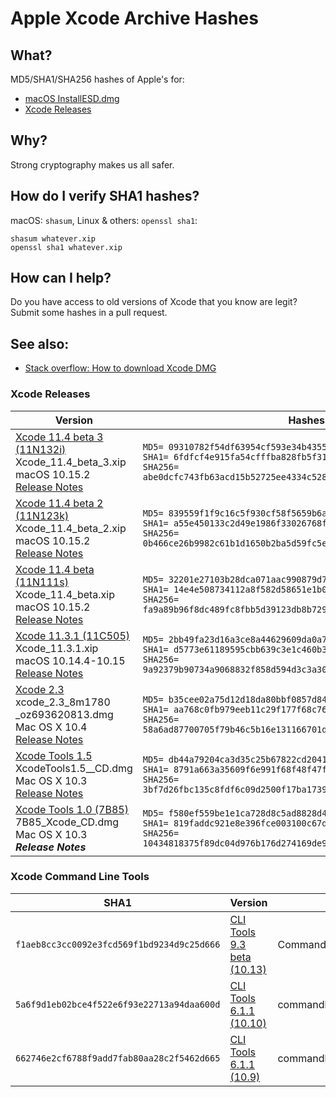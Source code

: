 # Apple Xcode Archive Hashes

## What?

MD5/SHA1/SHA256 hashes of Apple's for:

 * [macOS InstallESD.dmg](readme.md)
 * [Xcode Releases](xcode.md)

## Why?

Strong cryptography makes us all safer.

## How do I verify SHA1 hashes?

macOS: `shasum`, Linux & others: `openssl sha1`:

````
shasum whatever.xip
openssl sha1 whatever.xip
````

<!-- For SHA256: `shasum -a 256 whatever.xip` -->

## How can I help?

Do you have access to old versions of Xcode that you know are legit? Submit some hashes in a pull request.

## See also:

* [Stack overflow: How to download Xcode DMG](https://stackoverflow.com/questions/10335747/how-to-download-xcode-dmg-or-xip-file/10335943#10335943)

### Xcode Releases

| Version                           | Hashes                            |
| --------------------------------- | --------------------------------- |
| [Xcode 11.4 beta 3 (11N132i)][11.4 beta 3]<br>Xcode_11.4_beta_3.xip<br>macOS 10.15.2<br>[Release Notes][11.4 beta 3 notes] | `MD5= 09310782f54df63954cf593e34b4355e`<br>`SHA1= 6fdfcf4e915fa54cfffba828fb5f314caeb37b13`<br>`SHA256= abe0dcfc743fb63acd15b52725ee4334c5281caa46dfb890dc36b3817a026abc`
| [Xcode 11.4 beta 2 (11N123k)][11.4 beta 2]<br>Xcode_11.4_beta_2.xip<br>macOS 10.15.2<br>[Release Notes][11.4 beta 2 notes] | `MD5= 839559f1f9c16c5f930cf58f5659b6a5`<br>`SHA1= a55e450133c2d49e1986f33026768fe8dbb223aa`<br>`SHA256= 0b466ce26b9982c61b1d1650b2ba5d59fc5eed82bb9ccf15c8ce45ab7146848d`
| [Xcode 11.4 beta (11N111s)][11.4 beta]<br>Xcode_11.4_beta.xip<br>macOS 10.15.2<br>[Release Notes][11.4 beta notes] | `MD5= 32201e27103b28dca071aac990879d70`<br>`SHA1= 14e4e508734112a8f582d58651e1b0459bc575ec`<br>`SHA256= fa9a89b96f8dc489fc8fbb5d39123db8b7290b41f57de88137d5a9783a5f710d`
| [Xcode 11.3.1 (11C505)][11.3.1]<br>Xcode_11.3.1.xip<br>macOS 10.14.4-10.15<br>[Release Notes][11.3.1 notes] | `MD5= 2bb49fa23d16a3ce8a44629609da0a75`<br>`SHA1= d5773e61189595cbb639c3e1c460b38d8c1e19ae`<br>`SHA256= 9a92379b90734a9068832f858d594d3c3a30a7ddc3bdb6da49c738aed9ad34b5`
| [Xcode 2.3][2.3]<br>xcode_2.3_8m1780<br>_oz693620813.dmg<br>Mac OS X 10.4<br>[Release Notes][2.3 notes] | `MD5= b35cee02a75d12d18da80bbf0857d847`<br>`SHA1= aa768c0fb979eeb11c29f177f68c763fab14ea3f`<br>`SHA256= 58a6ad87700705f79b46c5b16e131166701d096cfa06a5cfdf3aa4d283a4d9e1`
| [Xcode Tools 1.5][1.5]<br>XcodeTools1.5__CD.dmg<br>Mac OS X 10.3<br>[Release Notes][1.5 notes] | `MD5= db44a79204ca3d35c25b67822cd20411`<br>`SHA1= 8791a663a35609f6e991f68f48f47f7ea1409fc7`<br>`SHA256= 3bf7d26fbc135c8fdf6c09d2500f17ba1739219ac86210dfb42d4c800bfebb1e`
| [Xcode Tools 1.0 (7B85)][1.0]<br>7B85_Xcode_CD.dmg<br>Mac OS X 10.3<br>***Release Notes*** | `MD5= f580ef559be1e1ca728d8c5ad8828d4a`<br>`SHA1= 819faddc921e8e396fce003100c67d8b4e675ab0`<br>`SHA256= 10434818375f89dc04d976b176d274169de91e7854bb96445ff56ce9ec752710`

<!-- Xcode image/archive links -->
[11.4 beta 3]: https://download.developer.apple.com/Developer_Tools/Xcode_11.4_beta_3/Xcode_11.4_beta_3.xip
[11.4 beta 2]: https://download.developer.apple.com/Developer_Tools/Xcode_11.4_beta_2/Xcode_11.4_beta_2.xip
[11.4 beta]: https://download.developer.apple.com/Developer_Tools/Xcode_11.4_beta/Xcode_11.4_beta.xip
[11.3.1]: https://download.developer.apple.com/Developer_Tools/Xcode_11.3.1/Xcode_11.3.1.xip
[11.3]: https://download.developer.apple.com/Developer_Tools/Xcode_11.3/Xcode_11.3.xip
[11.3 beta]: https://download.developer.apple.com/Developer_Tools/Xcode_11.3_beta/Xcode_11.3_beta.xip
[11.2.1]: https://download.developer.apple.com/Developer_Tools/Xcode_11.2.1/Xcode_11.2.1.xip
[11.2.1 GM Seed]: https://download.developer.apple.com/Developer_Tools/Xcode_11.2.1_GM_Seed/Xcode_11.2.1_GM_Seed.xip
[11.2]: https://download.developer.apple.com/Developer_Tools/Xcode_11.2/Xcode_11.2.xip
[11.2 beta 2]: https://download.developer.apple.com/Developer_Tools/Xcode_11.2_beta_2/Xcode_11.2_beta_2.xip
[11.2 beta]: https://download.developer.apple.com/Developer_Tools/Xcode_11.2_beta/Xcode_11.2_beta.xip
[11.1]: https://download.developer.apple.com/Developer_Tools/Xcode_11.1/Xcode_11.1.xip
[11.1 GM Seed]: https://download.developer.apple.com/Developer_Tools/Xcode_11.1_GM_Seed/Xcode_11.1_GM_Seed.xip
[11]: https://download.developer.apple.com/Developer_Tools/Xcode_11/Xcode_11.xip
[11 GM]: https://download.developer.apple.com/Developer_Tools/Xcode_11_GM_Seed/Xcode_11_GM_Seed.xip
[11 Beta 7]: https://download.developer.apple.com/Developer_Tools/Xcode_11_Beta_7/Xcode_11_Beta_7.xip
[11 Beta 6]: https://download.developer.apple.com/Developer_Tools/Xcode_11_Beta_6/Xcode_11_Beta_6.xip
[11 Beta 5]: https://download.developer.apple.com/Developer_Tools/Xcode_11_Beta_5/Xcode_11_Beta_5.xip
[11 Beta 4]: https://download.developer.apple.com/Developer_Tools/Xcode_11_Beta_4/Xcode_11_Beta_4.xip
[11 Beta 3]: https://download.developer.apple.com/Developer_Tools/Xcode_11_Beta_3/Xcode_11_Beta_3.xip
[11 Beta 2]: https://download.developer.apple.com/Developer_Tools/Xcode_11_Beta_2/Xcode_11_Beta_2.xip
[11 Beta]: https://download.developer.apple.com/WWDC_2019/Xcode_11_Beta/Xcode_11_Beta.xip
[10.3]: https://download.developer.apple.com/Developer_Tools/Xcode_10.3/Xcode_10.3.xip
[10.2.1]: https://download.developer.apple.com/Developer_Tools/Xcode_10.2.1/Xcode_10.2.1.xip
[10.2]: https://download.developer.apple.com/Developer_Tools/Xcode_10.2/Xcode_10.2.xip
[10.1]: https://download.developer.apple.com/Developer_Tools/Xcode_10.1/Xcode_10.1.xip
[10]: https://download.developer.apple.com/Developer_Tools/Xcode_10/Xcode_10.xip
[10 GM]: https://download.developer.apple.com/Developer_Tools/Xcode_10_GM_seed/Xcode_10_GM_seed.xip
[10 Beta 6]: https://download.developer.apple.com/Developer_Tools/Xcode_10_Beta_6/Xcode_10_Beta_6.xip
[10 Beta 5]: https://download.developer.apple.com/Developer_Tools/Xcode_10_beta_5/Xcode_10_beta_5.xip
[10 Beta 4]: https://download.developer.apple.com/Developer_Tools/Xcode_10_beta_4/Xcode_10_beta_4.xip
[10 Beta 3]: https://download.developer.apple.com/Developer_Tools/Xcode_10_beta_3/Xcode_10_beta_3.xip
[10 Beta 2]: https://download.developer.apple.com/Developer_Tools/Xcode_10_Beta_2/Xcode_10_Beta_2.xip
[10 Beta]: https://download.developer.apple.com/Developer_Tools/Xcode_10_Beta/Xcode_10_Beta.xip
[9.4.1]: https://download.developer.apple.com/Developer_Tools/Xcode_9.4.1/Xcode_9.4.1.xip
[9.4]: https://download.developer.apple.com/Developer_Tools/Xcode_9.4/Xcode_9.4.xip
[9.3.1]: https://download.developer.apple.com/Developer_Tools/Xcode_9.3.1/Xcode_9.3.1.xip
[9.3]: https://download.developer.apple.com/Developer_Tools/Xcode_9.3/Xcode_9.3.xip
[9.2]: https://download.developer.apple.com/Developer_Tools/Xcode_9.2/Xcode_9.2.xip
[9.1]: https://download.developer.apple.com/Developer_Tools/Xcode_9.1/Xcode_9.1.xip
[9.1b1]: https://download.developer.apple.com/Developer_Tools/Xcode_9.1_beta/Xcode_9.1_beta.xip
[9.0.1]: https://download.developer.apple.com/Developer_Tools/Xcode_9.0.1/Xcode_9.0.1.xip
[9]: https://download.developer.apple.com/Developer_Tools/Xcode_9/Xcode_9.xip
[9b6]: https://download.developer.apple.com/Developer_Tools/Xcode_9_beta_6/Xcode_9_beta_6.xip
[9b5]: https://download.developer.apple.com/Developer_Tools/Xcode_9_beta_5/Xcode_9_beta_5.xip
[9b4]: http://adcdownload.apple.com/Developer_Tools/Xcode_9_beta_4/Xcode_9_beta_4.xip
[9b3]: http://adcdownload.apple.com/Developer_Tools/Xcode_9_beta_3/Xcode_9_beta_3.xip
[9b2]: http://adcdownload.apple.com/Developer_Tools/Xcode_9_beta_2/Xcode_9_beta_2.xip
[9b1]: http://adcdownload.apple.com/WWDC_2017/Xcode_9_beta/Xcode_9_beta.xip
[8.3.3]: http://adcdownload.apple.com/Developer_Tools/Xcode_8.3.3/Xcode8.3.3.xip
[8.3.2]: http://adcdownload.apple.com/Developer_Tools/Xcode_8.3.2/Xcode8.3.2.xip
[8.3.1]: https://developer.apple.com/devcenter/download.action?path=/Developer_Tools/Xcode_8.3.1/Xcode_8.3.1.xip
[8.3]: https://developer.apple.com/devcenter/download.action?path=/Developer_Tools/Xcode_8.3/Xcode_8.3.xip
[8.2.1]: https://developer.apple.com/devcenter/download.action?path=/Developer_Tools/Xcode_8.2.1/Xcode_8.2.1.xip
[8.2]: https://developer.apple.com/devcenter/download.action?path=/Developer_Tools/Xcode_8.2/Xcode_8.2.xip
[8.1]: https://developer.apple.com/devcenter/download.action?path=/Developer_Tools/Xcode_8.1/Xcode_8.1.xip
[8]: https://developer.apple.com/devcenter/download.action?path=/Developer_Tools/Xcode_8/Xcode_8.xip
[7.3.1]: https://developer.apple.com/devcenter/download.action?path=/Developer_Tools/Xcode_7.3.1/Xcode_7.3.1.dmg
[7.3]: https://developer.apple.com/devcenter/download.action?path=/Developer_Tools/Xcode_7.3/Xcode_7.3.dmg
[7.2.1]: https://developer.apple.com/devcenter/download.action?path=/Developer_Tools/Xcode_7.2.1/Xcode_7.2.1.dmg
[7.2]: https://developer.apple.com/devcenter/download.action?path=/Developer_Tools/Xcode_7.2/Xcode_7.2.dmg
[7.1.1]: https://developer.apple.com/devcenter/download.action?path=/Developer_Tools/Xcode_7.1.1/Xcode_7.1.1.dmg
[7.1]: https://developer.apple.com/devcenter/download.action?path=/Developer_Tools/Xcode_7.1/Xcode_7.1.dmg
[7.0.1]: https://developer.apple.com/devcenter/download.action?path=/Developer_Tools/Xcode_7.0.1/Xcode_7.0.1.dmg
[7]: https://developer.apple.com/devcenter/download.action?path=/Developer_Tools/Xcode_7/Xcode_7.dmg
[6.4]: https://developer.apple.com/devcenter/download.action?path=/Developer_Tools/Xcode_6.4/Xcode_6.4.dmg
[6.3.2]: https://developer.apple.com/devcenter/download.action?path=/Developer_Tools/Xcode_6.3.2/Xcode_6.3.2.dmg
[6.3.1]: https://developer.apple.com/devcenter/download.action?path=/Developer_Tools/Xcode_6.3.1/Xcode_6.3.1.dmg
[6.3]: https://developer.apple.com/devcenter/download.action?path=/Developer_Tools/Xcode_6.3/Xcode_6.3.dmg
[6.2]: https://developer.apple.com/devcenter/download.action?path=/Developer_Tools/Xcode_6.2/Xcode_6.2.dmg
[6.1.1]: https://developer.apple.com/devcenter/download.action?path=/Developer_Tools/xcode_6.1.1/xcode_6.1.1.dmg
[6.1]: https://developer.apple.com/devcenter/download.action?path=/Developer_Tools/xcode_6.1/56841_xcode_6.1.dmg
[6.0.1]: https://developer.apple.com/devcenter/download.action?path=/Developer_Tools/xcode_6.0.1/xcode_6.0.1.dmg
[5.1.1]: https://developer.apple.com/devcenter/download.action?path=/Developer_Tools/xcode_5.1.1/xcode_5.1.1.dmg
[5.0.2]: https://developer.apple.com/devcenter/download.action?path=/Developer_Tools/xcode_5.0.2/xcode_5.0.2.dmg
[4.6.3]: https://developer.apple.com/devcenter/download.action?path=/Developer_Tools/xcode_4.6.3/xcode4630916281a.dmg
[4.6]: https://developer.apple.com/devcenter/download.action?path=/Developer_Tools/xcode_4.6/xcode460417218a.dmg
[4.5.2]: https://developer.apple.com/devcenter/download.action?path=/Developer_Tools/xcode_4.5.2/xcode4520418508a.dmg
[4.4.1]: https://developer.apple.com/devcenter/download.action?path=/Developer_Tools/xcode_4.4.1/xcode_4.4.1_6938145.dmg
[4.3.2]: https://developer.apple.com/devcenter/download.action?path=/Developer_Tools/xcode_4.3.2/xcode_432_lion.dmg
[4.2]: https://developer.apple.com/devcenter/download.action?path=/Developer_Tools/xcode_4.2_for_lion_21264/installxcode_42_lion.dmg
[4.1]: https://developer.apple.com/devcenter/download.action?path=/Developer_Tools/xcode_4.1_for_lion_21263/installxcode_41_lion.dmg
[4.0.2]: https://developer.apple.com/devcenter/download.action?path=/Developer_Tools/xcode_4.0.2_and_ios_sdk_4.3/xcode_4.0.2_and_ios_sdk_4.3.dmg
[3.2.6]: https://developer.apple.com/devcenter/download.action?path=/Developer_Tools/xcode_3.2.6_and_ios_sdk_4.3__final/xcode_3.2.6_and_ios_sdk_4.3.dmg
[3.1.4]: https://developer.apple.com/devcenter/download.action?path=/Developer_Tools/xcode_3.1.4_developer_tools/xcode314_2809_developerdvd.dmg
[3.0]: https://developer.apple.com/devcenter/download.action?path=/Developer_Tools/xcode_3.0/xcode_3.0.dmg
[2.5]: https://developer.apple.com/devcenter/download.action?path=/Developer_Tools/xcode_2.5_developer_tools/xcode25_8m2558_developerdvd.dmg
[2.4.1]: https://developer.apple.com/devcenter/download.action?path=/Developer_Tools/xcode_2.4.1/xcode_2.4.1_8m1910_6936315.dmg
[2.4]: https://developer.apple.com/devcenter/download.action?path=/Developer_Tools/xcode_2.4/xcode_2.4_8k1079_6936199.dmg
[2.3]: https://download.developer.apple.com/Developer_Tools/xcode_2.3/xcode_2.3_8m1780_oz693620813.dmg
[2.2.1]: https://developer.apple.com/devcenter/download.action?path=/Developer_Tools/xcode_tools_2.2.1/xcode_2.2.1_8g1165_018213632.dmg
[1.5]: https://download.developer.apple.com/Developer_Tools/xcode_v1.5/xcode_tools_1.5_cd.dmg.bin
[1.0]: https://download.developer.apple.com/Mac_OS_X/Mac_OS_X_10.3_Build_7B85/7B85_Xcode_CD.dmg

<!-- Xcode release notes links -->
[11.4 beta 3 notes]: https://developer.apple.com/documentation/xcode_release_notes/xcode_11_4_beta_3_release_notes
[11.4 beta 2 notes]: https://developer.apple.com/documentation/xcode_release_notes/xcode_11_4_beta_2_release_notes
[11.4 beta notes]: https://developer.apple.com/documentation/xcode_release_notes/xcode_11_4_beta_release_notes
[11.3.1 notes]: https://developer.apple.com/documentation/xcode_release_notes/xcode_11_3_1_release_notes
[2.3 notes]: https://download.developer.apple.com/Developer_Tools/xcode_2.3/xcode_2.3_readme_20060522.pdf
[1.5 notes]: https://download.developer.apple.com/Developer_Tools/xcode_v1.5/554_xcode_tools_1.5_read_me.pdf

### Xcode Command Line Tools

| SHA1 | Version | Filename |
| ------- | ---- | -------- |
| `f1aeb8cc3cc0092e3fcd569f1bd9234d9c25d666` | [CLI Tools 9.3 beta (10.13)][cli-9.3b1-10.13] | Command_Line_Tools_macOS_10.13_for_Xcode_9.3_beta.dmg <!-- c0a24e883086bf47c8211f10e80803585f99cbb42074f378e602071ab39011c2 -->
| `5a6f9d1eb02bce4f522e6f93e22713a94daa600d` | [CLI Tools 6.1.1 (10.10)][cli-6.1.1-10.10] | commandlinetoolsosx10.10forxcode6.1.1.dmg
| `662746e2cf6788f9add7fab80aa28c2f5462d665` | [CLI Tools 6.1.1 (10.9)][cli-6.1.1-10.9] | commandlinetoolsosx10.9forxcode6.1.1.dmg

 [cli-6.1.1-10.9]: https://developer.apple.com/devcenter/download.action?path=/Developer_Tools/command_line_tools_os_x_10.9_for_xcode__xcode_6.1.1/commandlinetoolsosx10.9forxcode6.1.1.dmg
 [cli-6.1.1-10.10]: https://developer.apple.com/devcenter/download.action?path=/Developer_Tools/command_line_tools_os_x_10.10_for_xcode__xcode_6.1.1/commandlinetoolsosx10.10forxcode6.1.1.dmg
 [cli-9.3b1-10.13]: https://download.developer.apple.com/Developer_Tools/Command_Line_Tools_macOS_10.13_for_Xcode_9.3/Command_Line_Tools_macOS_10.13_for_Xcode_9.3_beta.dmg
